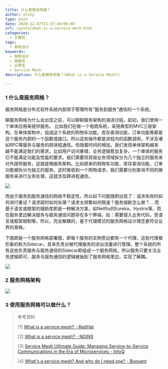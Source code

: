 ```yaml
---
title: 什么是服务网格？
author: olzhy
type: post
date: 2020-12-07T15:37:44+08:00
url: /posts/what-is-a-service-mesh.html
categories:
  - 计算机
tags:
  - 架构设计
keywords:
  - 架构设计
  - 微服务
  - 云原生
  - Service Mesh
description: 什么是服务网格？(What is a Service Mesh?)

---
```

### 1 什么是服务网格？

服务网格是分布式软件系统内部用于管理所有“服务到服务”通信的一个系统。

聊服务网格为什么会出现之前，可以聊聊服务架构的演进过程。起初，我们使用一个单体应用来提供服务。
比如我们在做一个电商系统，采用典型的MVC三层架构，在单体架构中，组成这个系统的购物车功能，库存查询功能，订单功能等都是这个服务内部的一个函数或接口。所以这些操作都是进程内的函数调用，不涉及诸如RPC等服务与服务的跨进程通信。但随着时间的增加，我们发现单体架构越来越不能满足我们的需求，比如用户访问暴增，业务逻辑愈加复杂，一个单体的服务已不能满足功能及性能的要求。我们需要将其按业务领域拆分为几个独立的服务来对外提供服务，这就是微服务架构。比如原来的购物车功能，库存查询功能，订单功能被拆分为独立的服务。这时接收到一个购物请求，我们需要分别查询不同的微服务来进行业务处理，这就涉及跨进程通信。

![](https://olzhy.github.io/static/images/uploads/2020/12/service-mesh-micro-service.png#center)

而由于服务到服务通信的网络不稳定性，所以如下问题随即出现了：请求失败时如何进行重试？请求超时如何处理？请求太频繁如何限速？服务熔断怎么做？... 而基于语言或框架的辅助库即是一种解决方案，如Netflix的Eureka，Hystrix等。而在服务里边解决服务与服务通信问题存在多个弊端，如：需要侵入业务代码，受语言或框架限制等。所以，完全解耦的，基于代理模式的服务网格设计理念更符合业界的青睐。

下图即是一个服务网格部署图，即每个服务的实例旁边都有一个代理，这些代理被形象的称为Sidecar，其来负责对被代理服务的进出流量进行管理。整个系统的所有这些负责服务与服务通信的Sidecar即组成一个服务网格。所以服务只要关注业务逻辑即可，服务与服务通信的逻辑被抽到了服务网格里边，实现了解耦。

![](https://olzhy.github.io/static/images/uploads/2020/12/service-mesh-network.png#center)


### 2 服务网格架构

![](https://olzhy.github.io/static/images/uploads/2020/12/service-mesh-generic-topology.png#center)

### 3 使用服务网格可以做什么？


> 参考资料
>
> [1] [What is a service mesh? - RedHat](https://www.redhat.com/en/topics/microservices/what-is-a-service-mesh#)
>
> [2] [What is a service mesh? - NGINX](https://www.nginx.com/blog/what-is-a-service-mesh/)
>
> [3] [Service Mesh Ultimate Guide: Managing Service-to-Service Communications in the Era of Microservices - InfoQ](https://www.infoq.com/articles/service-mesh-ultimate-guide/)
>
> [4] [What's a service mesh? And why do I need one? - Buoyant](https://buoyant.io/2020/10/12/what-is-a-service-mesh/)
